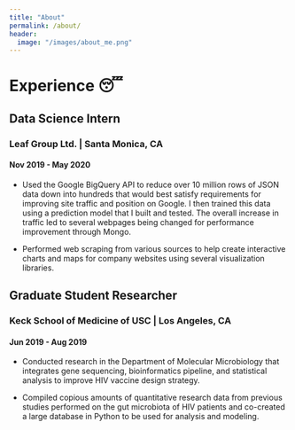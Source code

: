 ```yaml
---
title: "About"
permalink: /about/
header:
  image: "/images/about_me.png"
---
```


# Experience :sleeping:

## Data Science Intern
### Leaf Group Ltd. | Santa Monica, CA
#### Nov 2019 - May 2020

* Used the Google BigQuery API to reduce over 10 million rows of JSON data down into hundreds that would best satisfy requirements for improving site traffic and position on Google. I then trained this data using a prediction model that I built and tested. The overall increase in traffic led to several webpages being changed for performance improvement through Mongo.

* Performed web scraping from various sources to help create interactive charts and maps for company websites using several visualization libraries.

## Graduate Student Researcher
### Keck School of Medicine of USC | Los Angeles, CA
#### Jun 2019 - Aug 2019

* Conducted research in the Department of Molecular Microbiology that integrates gene sequencing, bioinformatics pipeline, and statistical analysis to improve HIV vaccine design strategy.

* Compiled copious amounts of quantitative research data from previous studies performed on the gut microbiota of HIV patients and co-created a large database in Python to be used for analysis and modeling.
